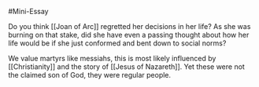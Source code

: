 #Mini-Essay 

Do you think [[Joan of Arc]] regretted her decisions in her life? As she was burning on that stake, did she have even a passing thought about how her life would be if she just conformed and bent down to social norms?

We value martyrs like messiahs, this is most likely influenced by [[Christianity]] and the story of [[Jesus of Nazareth]]. Yet these were not the claimed son of God, they were regular people. 